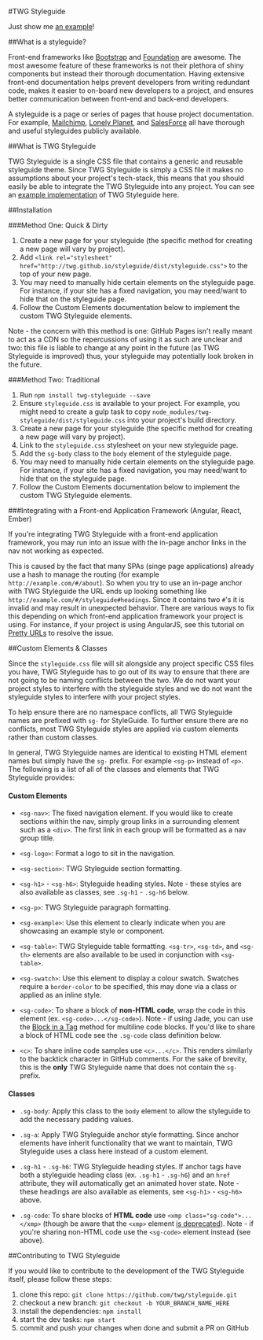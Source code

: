 #TWG Styleguide

Just show me [an example](http://twg.github.io/styleguide/)!

##What is a styleguide?

Front-end frameworks like [Bootstrap](http://getbootstrap.com/) and [Foundation](http://foundation.zurb.com/) are awesome. The most awesome feature of these frameworks is not their plethora of shiny components but instead their thorough documentation. Having extensive front-end documentation helps prevent developers from writing redundant code, makes it easier to on-board new developers to a project, and ensures better communication between front-end and back-end developers.

A styleguide is a page or series of pages that house project documentation. For example, [Mailchimp](http://ux.mailchimp.com/patterns/), [Lonely Planet](http://rizzo.lonelyplanet.com/styleguide/design-elements/colours), and [SalesForce](https://www.lightningdesignsystem.com/) all have thorough and useful styleguides publicly available.

##What is TWG Styleguide

TWG Styleguide is a single CSS file that contains a generic and reusable styleguide theme. Since TWG Styleguide is simply a CSS file it makes no assumptions about your project's tech-stack, this means that you should easily be able to integrate the TWG Styleguide into any project. You can see an [example implementation](http://twg.github.io/styleguide/) of TWG Styleguide here.

##Installation

###Method One: Quick & Dirty

1. Create a new page for your styleguide (the specific method for creating a new page will vary by project).
1. Add `<link rel="stylesheet" href="http://twg.github.io/styleguide/dist/styleguide.css">` to the top of your new page.
1. You may need to manually hide certain elements on the styleguide page. For instance, if your site has a fixed navigation, you may need/want to hide that on the styleguide page.
1. Follow the Custom Elements documentation below to implement the custom TWG Styleguide elements.

Note - the concern with this method is one: GitHub Pages isn't really meant to act as a CDN so the repercussions of using it as such are unclear and two: this file is liable to change at any point in the future (as TWG Styleguide is improved) thus, your styleguide may potentially look broken in the future.

###Method Two: Traditional

1. Run `npm install twg-styleguide --save`
1. Ensure `styleguide.css` is available to your project. For example, you might need to create a gulp task to copy `node_modules/twg-styleguide/dist/styleguide.css` into your project's build directory.
1. Create a new page for your styleguide (the specific method for creating a new page will vary by project).
1. Link to the `styleguide.css` stylesheet on your new styleguide page.
1. Add the `sg-body` class to the `body` element of the styleguide page.
1. You may need to manually hide certain elements on the styleguide page. For instance, if your site has a fixed navigation, you may need/want to hide that on the styleguide page.
1. Follow the Custom Elements documentation below to implement the custom TWG Styleguide elements.

###Integrating with a Front-end Application Framework (Angular, React, Ember)

If you're integrating TWG Styleguide with a front-end application framework, you may run into an issue with the in-page anchor links in the nav not working as expected.

This is caused by the fact that many SPAs (singe page applications) already use a hash to manage the routing (for example `http://example.com/#/about`). So when you try to use an in-page anchor with TWG Styleguide the URL ends up looking something like `http://example.com/#/styleguide#headings`. Since it contains two `#`'s it is invalid and may result in unexpected behavior. There are various ways to fix this depending on which front-end application framework your project is using. For instance, if your project is using AngularJS, see this tutorial on [Pretty URLs](https://scotch.io/quick-tips/pretty-urls-in-angularjs-removing-the-hashtag) to resolve the issue.

##Custom Elements & Classes

Since the `styleguide.css` file will sit alongside any project specific CSS files you have, TWG Styleguide has to go out of its way to ensure that there are not going to be naming conflicts between the two. We do not want your project styles to interfere with the styleguide styles and we do not want the styleguide styles to interfere with your project styles.

To help ensure there are no namespace conflicts, all TWG Styleguide names are prefixed with `sg-` for StyleGuide. To further ensure there are no conflicts, most TWG Styleguide styles are applied via custom elements rather than custom classes.

In general, TWG Styleguide names are identical to existing HTML element names but simply have the `sg-` prefix. For example `<sg-p>` instead of `<p>`. The following is a list of all of the classes and elements that TWG Styleguide provides:

#### Custom Elements

- `<sg-nav>`: The fixed navigation element. If you would like to create sections within the nav, simply group links in a surrounding element such as a `<div>`. The first link in each group will be formatted as a nav group title.

- `<sg-logo>`: Format a logo to sit in the navigation.

- `<sg-section>`: TWG Styleguide section formatting.

- `<sg-h1>` - `<sg-h6>`: Styleguide heading styles. Note - these styles are also available as classes, see `.sg-h1` - `.sg-h6` below.

- `<sg-p>`: TWG Styleguide paragraph formatting.

- `<sg-example>`: Use this element to clearly indicate when you are showcasing an example style or component.

- `<sg-table>`: TWG Styleguide table formatting. `<sg-tr>`, `<sg-td>`, and `<sg-th>` elements are also available to be used in conjunction with `<sg-table>`.

- `<sg-swatch>`: Use this element to display a colour swatch. Swatches require a `border-color` to be specified, this may done via a class or applied as an inline style.

- `<sg-code>`: To share a block of **non-HTML code**, wrap the code in this element (ex. `<sg-code>...</sg-code>`). Note - if using Jade, you can use the [Block in a Tag](http://jade-lang.com/reference/plain-text/) method for multiline code blocks. If you'd like to share a block of HTML code see the `.sg-code` class definition below.

- `<c>`: To share inline code samples use `<c>...</c>`. This renders similarly to the backtick character in GitHub comments. For the sake of brevity, this is the **only** TWG Styleguide name that does not contain the `sg-` prefix.

#### Classes

- `.sg-body`: Apply this class to the `body` element to allow the styleguide to add the necessary padding values.

- `.sg-a`: Apply TWG Styleguide anchor style formatting. Since anchor elements have inherit functionality that we want to maintain, TWG Styleguide uses a class here instead of a custom element.

- `.sg-h1` - `.sg-h6`: TWG Styleguide heading styles. If anchor tags have both a styleguide heading class (ex. `.sg-h1` - `.sg-h6`) and an `href` attribute, they will automatically get an animated hover state. Note - these headings are also available as elements, see `<sg-h1>` - `<sg-h6>` above.

- `.sg-code`: To share blocks of **HTML code** use `<xmp class="sg-code">...</xmp>` (though be aware that the `<xmp>` element [is deprecated](https://developer.mozilla.org/en/docs/Web/HTML/Element/xmp)). Note - if you're sharing non-HTML code use the `<sg-code>` element instead (see above).

##Contributing to TWG Styleguide

If you would like to contribute to the development of the TWG Styleguide itself, please follow these steps:

1. clone this repo: `git clone https://github.com/twg/styleguide.git`
1. checkout a new branch: `git checkout -b YOUR_BRANCH_NAME_HERE`
1. install the dependencies: `npm install`
1. start the dev tasks: `npm start`
1. commit and push your changes when done and submit a PR on GitHub
